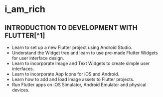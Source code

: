# i_am_rich

## INTRODUCTION TO  DEVELOPMENT WITH  FLUTTER[^1]

- Learn to set up a new Flutter project using Android Studio.
- Understand the Widget tree and learn to use pre-made Flutter Widgets for user interface design.
- Learn to incorporate Image and Text Widgets to create simple user interfaces.
- Learn to incorporate App Icons for iOS and Android.
- Learn how to add and load image assets to Flutter projects.
- Run Flutter apps on iOS Simulator, Android Emulator and physical devices.
